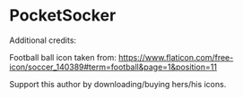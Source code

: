 # PocketSocker

Additional credits:

Football ball icon taken from:
https://www.flaticon.com/free-icon/soccer_140389#term=football&page=1&position=11

Support this author by downloading/buying hers/his icons.
